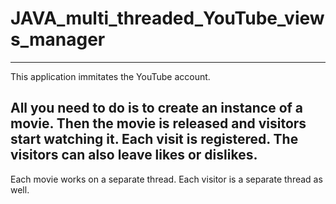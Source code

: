 # JAVA_multi_threaded_YouTube_views_manager

---
This application immitates the YouTube account.

All you need to do is to create an instance of a movie.
Then the movie is released and visitors start watching it. Each visit is registered. The visitors can also leave likes or dislikes.
---
Each movie works on a separate thread. Each visitor is a separate thread as well.

